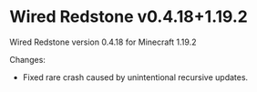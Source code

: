# Wired Redstone v0.4.18+1.19.2

Wired Redstone version 0.4.18 for Minecraft 1.19.2

Changes:

* Fixed rare crash caused by unintentional recursive updates.
